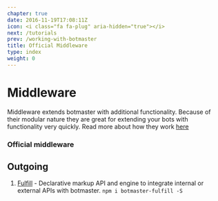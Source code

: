 ```yaml
---
chapter: true
date: 2016-11-19T17:08:11Z
icon: <i class="fa fa-plug" aria-hidden="true"></i>
next: /tutorials
prev: /working-with-botmaster
title: Official Middleware
type: index
weight: 0
---
```


# Middleware

Middleware extends botmaster with additional functionality. Because of their modular nature they are great for extending your bots with functionality very quickly. Read more about how they work [here](/working-with-botmaster/middleware)

### Official middleware

## Outgoing

1. [Fulfill](/middlewares/fulfill) - Declarative markup API and engine to integrate internal or external APIs with botmaster.
 `npm i botmaster-fulfill -S`
